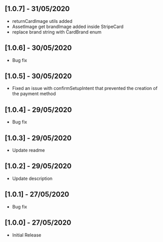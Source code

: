 ## [1.0.7] - 31/05/2020

* returnCardImage utils added
* AssetImage get brandImage added inside StripeCard
* replace brand string with CardBrand enum

## [1.0.6] - 30/05/2020

* Bug fix

## [1.0.5] - 30/05/2020

* Fixed an issue with confirmSetupIntent that prevented the creation of the payment method

## [1.0.4] - 29/05/2020

* Bug fix

## [1.0.3] - 29/05/2020

* Update readme

## [1.0.2] - 29/05/2020

* Update description

## [1.0.1] - 27/05/2020

* Bug fix

## [1.0.0] - 27/05/2020

* Initial Release
